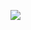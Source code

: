 ![](https://gist.githubusercontent.com/Pyotato/54fa9ae09449893df9a5489f11f21d45/raw/e1b0f73cfbab330b112734e4eb53c92bca0b2f3f/current.svg)
